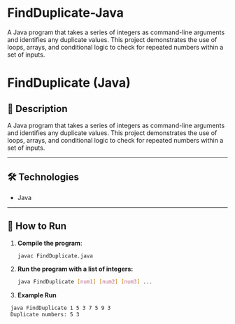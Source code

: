 # FindDuplicate-Java
A Java program that takes a series of integers as command-line arguments and identifies any duplicate values. This project demonstrates the use of loops, arrays, and conditional logic to check for repeated numbers within a set of inputs.

# FindDuplicate (Java)

## 📝 Description  
A Java program that takes a series of integers as command-line arguments and identifies any duplicate values. This project demonstrates the use of loops, arrays, and conditional logic to check for repeated numbers within a set of inputs.

---

## 🛠️ Technologies  
- Java  

---

## 🚀 How to Run  

1. **Compile the program**:  
   ```bash  
   javac FindDuplicate.java

2. **Run the program with a list of integers:**
   ```bash 
   java FindDuplicate [num1] [num2] [num3] ...

4. **Example Run**
  ```bash 
   java FindDuplicate 1 5 3 7 5 9 3
   Duplicate numbers: 5 3
